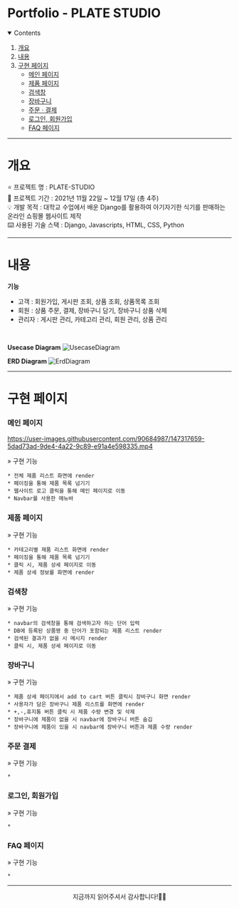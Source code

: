 # Portfolio - PLATE STUDIO

<details open="open">
  <summary>Contents</summary>
  <ol>
    <li>
      <a href="#개요">개요</a>
    </li>
    <li>
      <a href="#내용">내용</a>
    </li>
    <li><a href="#구현-페이지">구현 페이지</a>
      <ul>
        <li><a href="#main">메인 페이지</a></li>
        <li><a href="#item">제품 페이지</a></li>
        <li><a href="#search">검색창</a></li>
        <li><a href="#cart">장바구니</a></li>
        <li><a href="#order">주문 · 결제</a></li>
        <li><a href="#sign">로그인, 회원가입</a></li>
        <li><a href="#faq">FAQ 페이지</a></li>
      </ul>
    </li>
  </ol>
</details>

---

# 개요
⭐ 프로젝트 명 : PLATE-STUDIO<br>
🚩 프로젝트 기간 : 2021년 11월 22일 ~ 12월 17일 (총 4주)<br>
💡 개발 목적 : 대학교 수업에서 배운 Django를 활용하여 아기자기한 식기를 판매하는 온라인 쇼핑몰 웹사이트 제작<br>
⌨️ 사용된 기술 스택 : Django, Javascripts, HTML, CSS, Python

---

# 내용
**기능**
* 고객 : 회원가입, 게시판 조회, 상품 조회, 상품목록 조회
* 회원 : 상품 주문, 결제, 장바구니 담기, 장바구니 상품 삭제
* 관리자 : 게시판 관리, 카테고리 관리, 회원 관리, 상품 관리

<br>

**Usecase Diagram**
![UsecaseDiagram](https://user-images.githubusercontent.com/90684987/147316228-5226ec19-c8dc-4fdd-a324-078b71379c4c.png)

**ERD Diagram**
![ErdDiagram](https://user-images.githubusercontent.com/90684987/147316171-b88db8e9-017f-4fde-8135-3a1a144b310c.png)

---

# 구현 페이지

<h3 id = "main">메인 페이지</h3>

https://user-images.githubusercontent.com/90684987/147317659-5dad73ad-9de4-4a22-9c89-e91a4e598335.mp4

» 구현 기능<br>

    * 전체 제품 리스트 화면에 render
    * 페이징을 통해 제품 목록 넘기기
    * 웹사이트 로고 클릭을 통해 메인 페이지로 이동
    * Navbar를 사용한 메뉴바

<h3 id = "item">제품 페이지</h3>

» 구현 기능<br>

    * 카테고리별 제품 리스트 화면에 render
    * 페이징을 통해 제품 목록 넘기기
    * 클릭 시, 제품 상세 페이지로 이동
    * 제품 상세 정보를 화면에 render
    
<h3 id = "search">검색창</h3>

» 구현 기능<br>

    * navbar의 검색창을 통해 검색하고자 하는 단어 입력
    * DB에 등록된 상품명 중 단어가 포함되는 제품 리스트 render
    * 검색된 결과가 없을 시 메시지 render
    * 클릭 시, 제품 상세 페이지로 이동
    
<h3 id = "cart">장바구니</h3>

» 구현 기능<br>

    * 제품 상세 페이지에서 add to cart 버튼 클릭시 장바구니 화면 render
    * 사용자가 담은 장바구니 제품 리스트를 화면에 render
    * +,-,휴지통 버튼 클릭 시 제품 수량 변경 및 삭제
    * 장바구니에 제품이 없을 시 navbar에 장바구니 버튼 숨김
    * 장바구니에 제품이 있을 시 navbar에 장바구니 버튼과 제품 수량 render
    
<h3 id = "order">주문 결제</h3>

» 구현 기능<br>

    * 
    
<h3 id = "sign">로그인, 회원가입</h3>

» 구현 기능<br>

    * 

<h3 id = "faq">FAQ 페이지</h3>

» 구현 기능<br>

    * 

---

<p align = "center">
지금까지 읽어주셔서 감사합니다!🙇‍♀️
</p>
